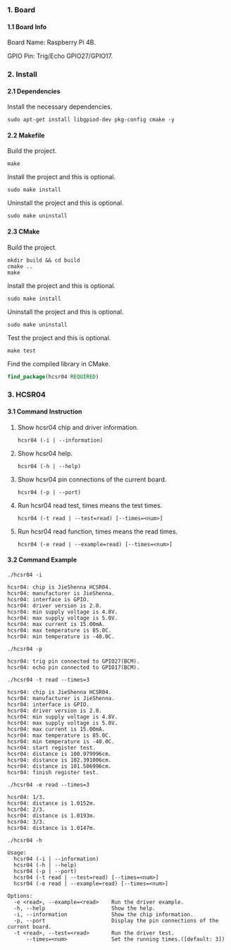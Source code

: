 ### 1. Board

#### 1.1 Board Info

Board Name: Raspberry Pi 4B.

GPIO Pin: Trig/Echo GPIO27/GPIO17.

### 2. Install

#### 2.1 Dependencies

Install the necessary dependencies.

```shell
sudo apt-get install libgpiod-dev pkg-config cmake -y
```

#### 2.2 Makefile

Build the project.

```shell
make
```

Install the project and this is optional.

```shell
sudo make install
```

Uninstall the project and this is optional.

```shell
sudo make uninstall
```

#### 2.3 CMake

Build the project.

```shell
mkdir build && cd build 
cmake .. 
make
```

Install the project and this is optional.

```shell
sudo make install
```

Uninstall the project and this is optional.

```shell
sudo make uninstall
```

Test the project and this is optional.

```shell
make test
```

Find the compiled library in CMake. 

```cmake
find_package(hcsr04 REQUIRED)
```

### 3. HCSR04

#### 3.1 Command Instruction

1. Show hcsr04 chip and driver information.

   ```shell
   hcsr04 (-i | --information)
   ```

2. Show hcsr04 help. 

   ```shell
   hcsr04 (-h | --help)
   ```

3. Show hcsr04 pin connections of the current board.

   ```shell
   hcsr04 (-p | --port)
   ```

4. Run hcsr04 read test, times means the test times.

   ```shell
   hcsr04 (-t read | --test=read) [--times=<num>]
   ```

5. Run hcsr04 read function, times means the read times.

   ```shell
   hcsr04 (-e read | --example=read) [--times=<num>]
   ```

#### 3.2 Command Example

```shell
./hcsr04 -i

hcsr04: chip is JieShenna HCSR04.
hcsr04: manufacturer is JieShenna.
hcsr04: interface is GPIO.
hcsr04: driver version is 2.0.
hcsr04: min supply voltage is 4.8V.
hcsr04: max supply voltage is 5.0V.
hcsr04: max current is 15.00mA.
hcsr04: max temperature is 85.0C.
hcsr04: min temperature is -40.0C.
```

```shell
./hcsr04 -p

hcsr04: trig pin connected to GPIO27(BCM).
hcsr04: echo pin connected to GPIO17(BCM).
```

```shell
./hcsr04 -t read --times=3

hcsr04: chip is JieShenna HCSR04.
hcsr04: manufacturer is JieShenna.
hcsr04: interface is GPIO.
hcsr04: driver version is 2.0.
hcsr04: min supply voltage is 4.8V.
hcsr04: max supply voltage is 5.0V.
hcsr04: max current is 15.00mA.
hcsr04: max temperature is 85.0C.
hcsr04: min temperature is -40.0C.
hcsr04: start register test.
hcsr04: distance is 100.979996cm.
hcsr04: distance is 102.391006cm.
hcsr04: distance is 101.506996cm.
hcsr04: finish register test.
```

```shell
./hcsr04 -e read --times=3

hcsr04: 1/3.
hcsr04: distance is 1.0152m.
hcsr04: 2/3.
hcsr04: distance is 1.0193m.
hcsr04: 3/3.
hcsr04: distance is 1.0147m.
```

```shell
./hcsr04 -h

Usage:
  hcsr04 (-i | --information)
  hcsr04 (-h | --help)
  hcsr04 (-p | --port)
  hcsr04 (-t read | --test=read) [--times=<num>]
  hcsr04 (-e read | --example=read) [--times=<num>]

Options:
  -e <read>, --example=<read>    Run the driver example.
  -h, --help                     Show the help.
  -i, --information              Show the chip information.
  -p, --port                     Display the pin connections of the current board.
  -t <read>, --test=<read>       Run the driver test.
      --times=<num>              Set the running times.([default: 3])
```

